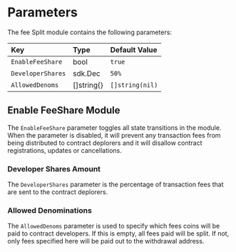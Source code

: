 <!--
order: 7
-->

# Parameters

The fee Split module contains the following parameters:

| Key               | Type       | Default Value   |
| :---------------- | :--------- | :-------------- |
| `EnableFeeShare`  | bool       | `true`          |
| `DeveloperShares` | sdk.Dec    | `50%`           |
| `AllowedDenoms`   | \[]string{} | `[]string(nil)` |

## Enable FeeShare Module

The `EnableFeeShare` parameter toggles all state transitions in the module. When
the parameter is disabled, it will prevent any transaction fees from being
distributed to contract deplorers and it will disallow contract registrations,
updates or cancellations.

### Developer Shares Amount

The `DeveloperShares` parameter is the percentage of transaction fees that are
sent to the contract deplorers.

### Allowed Denominations

The `AllowedDenoms` parameter is used to specify which fees coins will be paid
to contract developers. If this is empty, all fees paid will be split. If not,
only fees specified here will be paid out to the withdrawal address.
